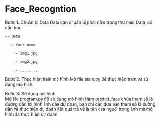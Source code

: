 # Face_Recogntion

Bước 1. Chuẩn bị Data
  Data cần chuẩn bị phải nằm trong thư mục Data, có cấu trúc:
    
    -- Data
      
      -- Your name
        
        -- img1.jpg
        
        -- img2.jpg
        
        -- ........
  
Bước 2. Thực hiện train mô hình
  Mở file main.py để thực hiện train và sử dụng mô hình. 
  
Bước 3: Sử dụng mô hình  
  Mở file program.py để sử dụng mô hình
  Hàm predict_face chứa tham số là đường dẫn tới hình ảnh cần dự đoán, bạn chỉ cần đưa vào tham số là đường dẫn và thực hiện dự đoán
  Kết quả trả về là tên của người trong ảnh mà mô hình đã thực hiện dự đoán
